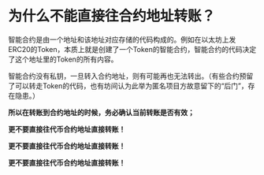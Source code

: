 # 为什么不能直接往合约地址转账？

智能合约是由一个地址和该地址对应存储的代码构成的。例如在以太坊上发ERC20的Token，本质上就是创建了一个Token的智能合约，智能合约的代码决定了这个地址里的Token的所有内容。

智能合约没有私钥，一旦转入合约地址，则有可能再也无法转出。（有些合约预留了可以转走Token的代码，也有坊间认为此举为匿名项目方故意留下的“后门”，存在隐患。）

**所以在转账到合约地址的时候，务必确认当前转账是否有效；**

**更不要直接往代币合约地址直接转账！**

**更不要直接往代币合约地址直接转账！**

**更不要直接往代币合约地址直接转账！**

